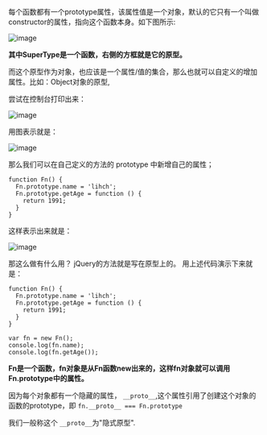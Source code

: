 每个函数都有一个prototype属性，该属性值是一个对象，默认的它只有一个叫做 constructor的属性，指向这个函数本身。如下图所示:

![image](https://user-images.githubusercontent.com/24636279/120297570-cd303300-c2fb-11eb-8181-8efb17105413.png)

**其中SuperType是一个函数，右侧的方框就是它的原型。**

而这个原型作为对象，也应该是一个属性/值的集合，那么也就可以自定义的增加属性。比如：Object对象的原型,

尝试在控制台打印出来：

![image](https://user-images.githubusercontent.com/24636279/120298124-5fd0d200-c2fc-11eb-991c-006516804a70.png)

用图表示就是：


![image](https://user-images.githubusercontent.com/24636279/120300182-46308a00-c2fe-11eb-85c5-4a92dd8a78e7.png)

那么我们可以在自己定义的方法的 prototype 中新增自己的属性；

```
function Fn() {
  Fn.prototype.name = 'lihch';
  Fn.prototype.getAge = function () {
    return 1991;
  }
}
```
这样表示出来就是：

![image](https://user-images.githubusercontent.com/24636279/120301005-09b15e00-c2ff-11eb-8bee-1a46dd235a64.png)

那这么做有什么用？
jQuery的方法就是写在原型上的。
用上述代码演示下来就是：
```
function Fn() {
  Fn.prototype.name = 'lihch';
  Fn.prototype.getAge = function () {
    return 1991;
  }
}

var fn = new Fn();
console.log(fn.name);
console.log(fn.getAge());
```

**Fn是一个函数，fn对象是从Fn函数new出来的，这样fn对象就可以调用Fn.prototype中的属性。**

因为每个对象都有一个隐藏的属性， ```__proto__```,这个属性引用了创建这个对象的函数的prototype，即 ```fn.__proto__ === Fn.prototype```

我们一般称这个 ```__proto__```为"隐式原型".

